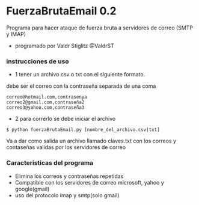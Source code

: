 # FuerzaBrutaEmail 0.2
Programa para hacer ataque de fuerza bruta a servidores de correo (SMTP y IMAP)
- programado por Valdr Stiglitz @ValdrST

### instrucciones de uso

- 1 tener un archivo csv o txt con el siguiente formato.

debe ser el correo con la contraseña separada de una coma
 
 ```
 correo@hotmail.com,contrasenya
 correo2@gmail.com,contraseña2
 correo3@yahoo.com,contraseña3
 ```
 
 - 2 para correrlo se debe iniciar el archivo 
 
 `$ python fuerzaBrutaEmail.py [nombre_del_archivo.csv|txt]`
 
Va a dar como salida un archivo llamado claves.txt con los correos y contaseñas validas por los servidores de correo

### Caracteristicas del programa

- Elimina los correos y contraseñas repetidas
- Compatible con los servidores de correo microsoft, yahoo y google(gmail)
- uso del protocolo imap y smtp(solo gmail)
